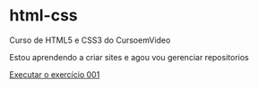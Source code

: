 # html-css
 Curso de HTML5 e CSS3 do CursoemVideo

Estou aprendendo a criar sites e agou vou gerenciar repositorios

<a href="https://jmcapa.github.io/html-css/exercicios/ex001/index.html"> Executar o exercício 001</a>